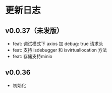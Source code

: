# 更新日志

## v0.0.37（未发版）
- feat: 调试模式下 axios 加 debug: true 请求头
- feat: 支持 isdebugger 和 isvirtuallocation 方法
- feat: 存储支持minio

## v0.0.36
- 初始化
